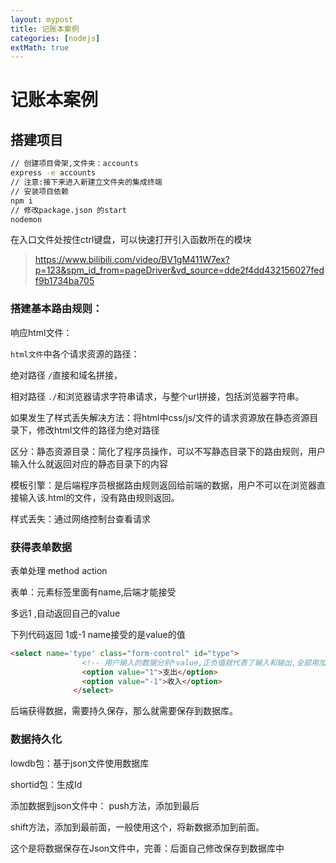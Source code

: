 ```yaml
---
layout: mypost
title: 记账本案例
categories: [nodejs]
extMath: true
---
```


# 记账本案例

## 搭建项目

```sh
// 创建项目骨架,文件夹：accounts
express -e accounts 
// 注意:接下来进入新建立文件夹的集成终端
// 安装项目依赖
npm i  
// 修改package.json 的start
nodemon
```

在入口文件处按住ctrl键盘，可以快速打开引入函数所在的模块

> https://www.bilibili.com/video/BV1gM411W7ex?p=123&spm_id_from=pageDriver&vd_source=dde2f4dd432156027fedf9b1734ba705 



### 搭建基本路由规则：



响应html文件：

`html文件`中各个请求资源的路径：

绝对路径 `/`直接和域名拼接，

相对路径 `./`和浏览器请求字符串请求，与整个url拼接，包括浏览器字符串。

如果发生了样式丢失解决方法：将html中css/js/文件的请求资源放在静态资源目录下，修改html文件的路径为绝对路径



区分：静态资源目录：简化了程序员操作，可以不写静态目录下的路由规则，用户输入什么就返回对应的静态目录下的内容

模板引擎：是后端程序员根据路由规则返回给前端的数据，用户不可以在浏览器直接输入该.html的文件，没有路由规则返回。



样式丢失：通过网络控制台查看请求







### 获得表单数据

表单处理 method action 

表单：元素标签里面有name,后端才能接受

多远1 ,自动返回自己的value

下列代码返回 1或-1  name接受的是value的值

```html
<select name='type' class="form-control" id="type">
                <!-- 用户输入的数据分别*value,正负值就代表了输入和输出,全部用加法计算。 -->
                <option value="1">支出</option>
                <option value="-1">收入</option>
              </select>
```

后端获得数据，需要持久保存，那么就需要保存到数据库。



### 数据持久化

lowdb包：基于json文件使用数据库

shortid包：生成Id

添加数据到json文件中：
push方法，添加到最后

shift方法，添加到最前面，一般使用这个，将新数据添加到前面。

这个是将数据保存在Json文件中，完善：后面自己修改保存到数据库中